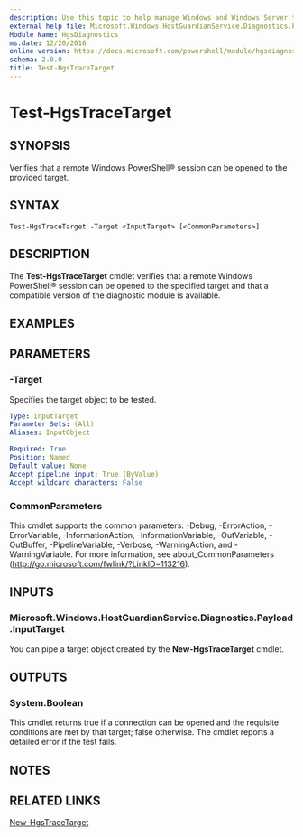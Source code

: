 ```yaml
---
description: Use this topic to help manage Windows and Windows Server technologies with Windows PowerShell.
external help file: Microsoft.Windows.HostGuardianService.Diagnostics.Payload.dll-Help.xml
Module Name: HgsDiagnostics
ms.date: 12/20/2016
online version: https://docs.microsoft.com/powershell/module/hgsdiagnostics/test-hgstracetarget?view=windowsserver2019-ps&wt.mc_id=ps-gethelp
schema: 2.0.0
title: Test-HgsTraceTarget
---
```


# Test-HgsTraceTarget

## SYNOPSIS
Verifies that a remote Windows PowerShell® session can be opened to the provided target.

## SYNTAX

```
Test-HgsTraceTarget -Target <InputTarget> [<CommonParameters>]
```

## DESCRIPTION
The **Test-HgsTraceTarget** cmdlet verifies that a remote Windows PowerShell® session can be opened to the specified target and that a compatible version of the diagnostic module is available.

## EXAMPLES

## PARAMETERS

### -Target
Specifies the target object to be tested.

```yaml
Type: InputTarget
Parameter Sets: (All)
Aliases: InputObject

Required: True
Position: Named
Default value: None
Accept pipeline input: True (ByValue)
Accept wildcard characters: False
```

### CommonParameters
This cmdlet supports the common parameters: -Debug, -ErrorAction, -ErrorVariable, -InformationAction, -InformationVariable, -OutVariable, -OutBuffer, -PipelineVariable, -Verbose, -WarningAction, and -WarningVariable. For more information, see about_CommonParameters (http://go.microsoft.com/fwlink/?LinkID=113216).

## INPUTS

### Microsoft.Windows.HostGuardianService.Diagnostics.Payload.InputTarget
You can pipe a target object created by the **New-HgsTraceTarget** cmdlet.

## OUTPUTS

### System.Boolean
This cmdlet returns true if a connection can be opened and the requisite conditions are met by that target; false otherwise.
The cmdlet reports a detailed error if the test fails.

## NOTES

## RELATED LINKS

[New-HgsTraceTarget](./New-HgsTraceTarget.md)

